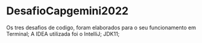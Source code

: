 # DesafioCapgemini2022

Os tres desafios de codigo, foram elaborados para o seu funcionamento em Terminal;
A IDEA utilizada foi o IntelliJ;
JDK11;
